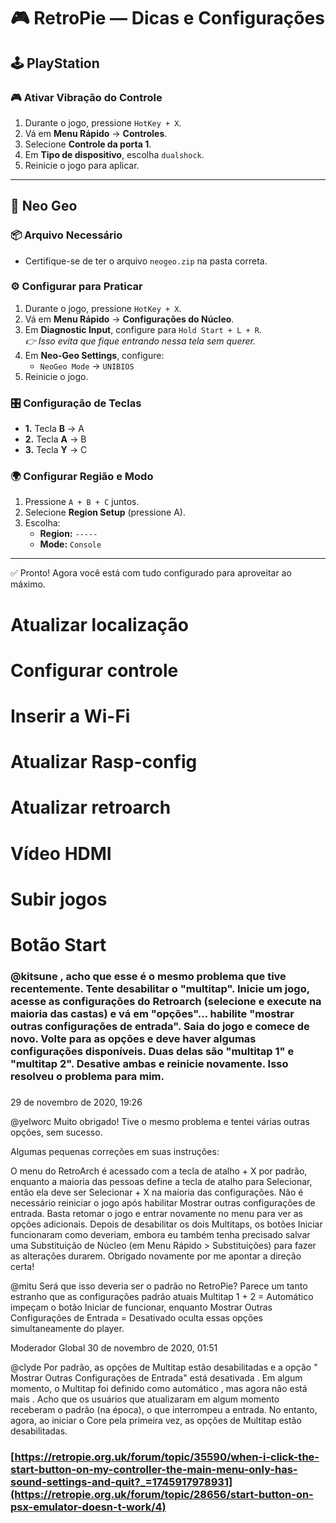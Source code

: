 # 🎮 RetroPie — Dicas e Configurações

## 🕹️ PlayStation

### 🎮 Ativar Vibração do Controle

1. Durante o jogo, pressione `HotKey + X`.
2. Vá em **Menu Rápido** → **Controles**.
3. Selecione **Controle da porta 1**.
4. Em **Tipo de dispositivo**, escolha `dualshock`.
5. Reinicie o jogo para aplicar.

---

## 🐉 Neo Geo

### 📦 Arquivo Necessário

- Certifique-se de ter o arquivo `neogeo.zip` na pasta correta.

### ⚙️ Configurar para Praticar

1. Durante o jogo, pressione `HotKey + X`.
2. Vá em **Menu Rápido** → **Configurações do Núcleo**.
3. Em **Diagnostic Input**, configure para `Hold Start + L + R`.  
   _👉 Isso evita que fique entrando nessa tela sem querer._
4. Em **Neo-Geo Settings**, configure:
   - `NeoGeo Mode` → `UNIBIOS`
5. Reinicie o jogo.

### 🎛️ Configuração de Teclas

- **1.** Tecla **B** → A  
- **2.** Tecla **A** → B  
- **3.** Tecla **Y** → C  

### 🌍 Configurar Região e Modo

1. Pressione `A + B + C` juntos.
2. Selecione **Region Setup** (pressione A).
3. Escolha:
   - **Region:** `-----`
   - **Mode:** `Console`

---

✅ Pronto! Agora você está com tudo configurado para aproveitar ao máximo.

# Atualizar localização 
# Configurar controle
# Inserir a Wi-Fi 
# Atualizar Rasp-config
# Atualizar retroarch
# Vídeo HDMI
# Subir jogos
# Botão Start
### @kitsune , acho que esse é o mesmo problema que tive recentemente. Tente desabilitar o "multitap". Inicie um jogo, acesse as configurações do Retroarch (selecione e execute na maioria das castas) e vá em "opções"... habilite "mostrar outras configurações de entrada". Saia do jogo e comece de novo. Volte para as opções e deve haver algumas configurações disponíveis. Duas delas são "multitap 1" e "multitap 2". Desative ambas e reinicie novamente. Isso resolveu o problema para mim.
### 
 29 de novembro de 2020, 19:26

@yelworc Muito obrigado! Tive o mesmo problema e tentei várias outras opções, sem sucesso.

Algumas pequenas correções em suas instruções:

O menu do RetroArch é acessado com a tecla de atalho + X por padrão, enquanto a maioria das pessoas define a tecla de atalho para Selecionar, então ela deve ser Selecionar + X na maioria das configurações.
Não é necessário reiniciar o jogo após habilitar Mostrar outras configurações de entrada. Basta retomar o jogo e entrar novamente no menu para ver as opções adicionais.
Depois de desabilitar os dois Multitaps, os botões Iniciar funcionaram como deveriam, embora eu também tenha precisado salvar uma Substituição de Núcleo (em Menu Rápido > Substituições) para fazer as alterações durarem.
Obrigado novamente por me apontar a direção certa!

@mitu Será que isso deveria ser o padrão no RetroPie? Parece um tanto estranho que as configurações padrão atuais Multitap 1 + 2 = Automático impeçam o botão Iniciar de funcionar, enquanto Mostrar Outras Configurações de Entrada = Desativado oculta essas opções simultaneamente do player.


Moderador Global
 30 de novembro de 2020, 01:51

@clyde Por padrão, as opções de Multitap estão desabilitadas e a opção " Mostrar Outras Configurações de Entrada" está desativada . Em algum momento, o Multitap foi definido como automático , mas agora não está mais . Acho que os usuários que atualizaram em algum momento receberam o padrão (na época), o que interrompeu a entrada. No entanto, agora, ao iniciar o Core pela primeira vez, as opções de Multitap estão desabilitadas.

### [https://retropie.org.uk/forum/topic/35590/when-i-click-the-start-button-on-my-controller-the-main-menu-only-has-sound-settings-and-quit?_=1745917978931](https://retropie.org.uk/forum/topic/28656/start-button-on-psx-emulator-doesn-t-work/4)
